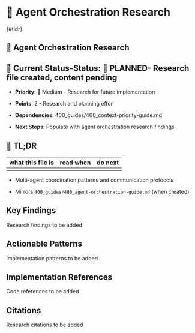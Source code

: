 
<!-- ANCHOR_KEY: agent-orchestration-research -->
<!-- ANCHOR_PRIORITY: 10 -->
<!-- ROLE_PINS: ["researcher", "implementer"] -->

# 🤖 Agent Orchestration Research

{#tldr}

## 🤖 Agent Orchestration Research

## 🎯 **Current Status**-**Status**: 📝 **PLANNED**- Research file created, content pending

- **Priority**: 🔧 Medium - Research for future implementation

- **Points**: 2 - Research and planning effor

- **Dependencies**: 400_guides/400_context-priority-guide.md

- **Next Steps**: Populate with agent orchestration research findings

## 🔎 TL;DR

| what this file is | read when | do next |
|---|---|---|
|  |  |  |

- Multi-agent coordination patterns and communication protocols

- Mirrors `400_guides/400_agent-orchestration-guide.md` (when created)

## Key Findings

Research findings to be added

## Actionable Patterns

Implementation patterns to be added

## Implementation References

Code references to be added

## Citations

Research citations to be added
